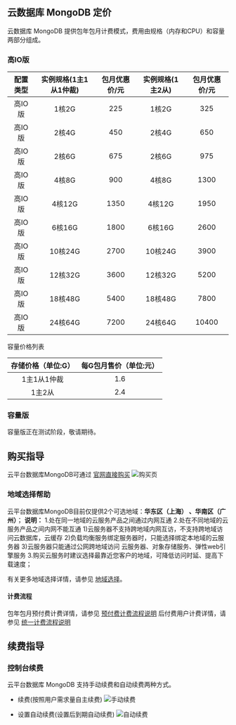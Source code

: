 ## 云数据库 MongoDB 定价

云数据库 MongoDB 提供包年包月计费模式，费用由规格（内存和CPU）和容量两部分组成。

### 高IO版

|配置类型|实例规格(1主1从1仲裁)|包月优惠价/元|实例规格(1主2从)|包月优惠价/元|
|:--:|:--:|:--:|:--:|:--:|
|高IO版|1核2G|225|1核2G|325|
|高IO版|2核4G|450|2核4G|650|
|高IO版|2核6G|675|2核6G|975|
|高IO版|4核8G|900|4核8G|1300|
|高IO版|4核12G|1350|4核12G|1950|
|高IO版|6核16G|1800|6核16G|2600|
|高IO版|10核24G|2700|10核24G|3900|
|高IO版|12核32G|3600|12核32G|5200|
|高IO版|18核48G|5400|18核48G|7800|
|高IO版|24核64G|7200|24核64G|10400|

容量价格列表

|存储价格（单位:G）|每G包月售价（单位:元）|
|:--:|:--:|
|1主1从1仲裁|1.6|
|1主2从|2.4|

### 容量版

容量版正在测试阶段，敬请期待。

## 购买指导

云平台数据库MongoDB可通过 [官网直接购买](https://buy.tce.fsphere.cn/mongodb)
![购买页](http://imgcache.tce.fsphere.cn/image/mccdn.qcloud.com/static/img/49cff441939104908bd65a7ef287d798/buymongo.png)

### 地域选择帮助

云平台数据库MongoDB目前仅提供2个可选地域：**华东区（上海） 、华南区（广州）**；
**说明：**
1.处在同一地域的云服务产品之间通过内网互通
2.处在不同地域的云服务产品之间内网不能互通
   1)云服务器不支持跨地域内网互访，不支持跨地域访问云数据库，云缓存
   2)负载均衡服务绑定服务器时，只能选择绑定本地域的云服务器
   3)云服务器只能通过公网跨地域访问 云服务器、对象存储服务、弹性web引擎服务 
3.购买云服务时建议选择最靠近您客户的地域，可降低访问时延、提高下载速度；

有关更多地域选择详情，请参见 [地域选择](/doc/product/439/6972)。

#### 计费流程

包年包月预付费计费详情，请参见 [预付费计费流程说明](/doc/product/285/预付费计费流程)
后付费用户计费详情，请参见 [统一计费流程说明](/doc/product/285/计费流程)

## 续费指导

###  控制台续费

云平台数据库 MongoDB 支持手动续费和自动续费两种方式。

* 续费(按照用户需求量自主续费)
 ![手动续费](http://imgcache.tce.fsphere.cn/image/mccdn.qcloud.com/static/img/1c2062061dd7dc094a2c6254cb8b2d14/2.png)
	
* 设置自动续费(设置后到期自动续费)
![自动续费](http://imgcache.tce.fsphere.cn/image/mccdn.qcloud.com/static/img/6e2ec83a69d347682b37c5f8298a3c9f/3.png)
